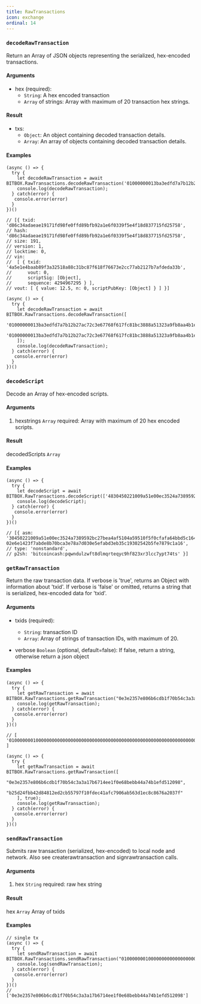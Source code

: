 ```yaml
---
title: RawTransactions
icon: exchange
ordinal: 14
---
```


### `decodeRawTransaction`

Return an Array of JSON objects representing the serialized, hex-encoded transactions.

#### Arguments

- hex (required):
  - `String`: A hex encoded transaction
  - `Array` of strings: Array with maximum of 20 transaction hex strings.

#### Result

- txs:
  - `Object`: An object containing decoded transaction details.
  - `Array`: An array of objects containing decoded transaction details.

#### Examples

    (async () => {
      try {
        let decodeRawTransaction = await BITBOX.RawTransactions.decodeRawTransaction('01000000013ba3edfd7a7b12b27ac72c3e67768f617fc81bc3888a51323a9fb8aa4b1e5e4a000000006a4730440220540986d1c58d6e76f8f05501c520c38ce55393d0ed7ed3c3a82c69af04221232022058ea43ed6c05fec0eccce749a63332ed4525460105346f11108b9c26df93cd72012103083dfc5a0254613941ddc91af39ff90cd711cdcde03a87b144b883b524660c39ffffffff01807c814a000000001976a914d7e7c4e0b70eaa67ceff9d2823d1bbb9f6df9a5188ac00000000');
        console.log(decodeRawTransaction);
      } catch(error) {
       console.error(error)
      }
    })()

    // [{ txid: 'd86c34adaeae19171fd98fe0ffd89bfb92a1e6f0339f5e4f18d837715fd25758',
    // hash: 'd86c34adaeae19171fd98fe0ffd89bfb92a1e6f0339f5e4f18d837715fd25758',
    // size: 191,
    // version: 1,
    // locktime: 0,
    // vin:
    //  [ { txid: '4a5e1e4baab89f3a32518a88c31bc87f618f76673e2cc77ab2127b7afdeda33b',
    //      vout: 0,
    //      scriptSig: [Object],
    //      sequence: 4294967295 } ],
    // vout: [ { value: 12.5, n: 0, scriptPubKey: [Object] } ] }]

    (async () => {
      try {
        let decodeRawTransaction = await BITBOX.RawTransactions.decodeRawTransaction([
          '01000000013ba3edfd7a7b12b27ac72c3e67768f617fc81bc3888a51323a9fb8aa4b1e5e4a000000006a4730440220540986d1c58d6e76f8f05501c520c38ce55393d0ed7ed3c3a82c69af04221232022058ea43ed6c05fec0eccce749a63332ed4525460105346f11108b9c26df93cd72012103083dfc5a0254613941ddc91af39ff90cd711cdcde03a87b144b883b524660c39ffffffff01807c814a000000001976a914d7e7c4e0b70eaa67ceff9d2823d1bbb9f6df9a5188ac00000000',
          '01000000013ba3edfd7a7b12b27ac72c3e67768f617fc81bc3888a51323a9fb8aa4b1e5e4a000000006a4730440220540986d1c58d6e76f8f05501c520c38ce55393d0ed7ed3c3a82c69af04221232022058ea43ed6c05fec0eccce749a63332ed4525460105346f11108b9c26df93cd72012103083dfc5a0254613941ddc91af39ff90cd711cdcde03a87b144b883b524660c39ffffffff01807c814a000000001976a914d7e7c4e0b70eaa67ceff9d2823d1bbb9f6df9a5188ac00000000'
        ]);
        console.log(decodeRawTransaction);
      } catch(error) {
       console.error(error)
      }
    })()

### `decodeScript`

Decode an Array of hex-encoded scripts.

#### Arguments

1.  hexstrings `Array` required: Array with maximum of 20 hex encoded scripts.

#### Result

decodedScripts `Array`

#### Examples

    (async () => {
      try {
        let decodeScript = await BITBOX.RawTransactions.decodeScript(['4830450221009a51e00ec3524a7389592bc27bea4af5104a59510f5f0cfafa64bbd5c164ca2e02206c2a8bbb47eabdeed52f17d7df668d521600286406930426e3a9415fe10ed592012102e6e1423f7abde8b70bca3e78a7d030e5efabd3eb35c19302542b5fe7879c1a16']);
        console.log(decodeScript);
      } catch(error) {
       console.error(error)
      }
    })()

    // [{ asm: '30450221009a51e00ec3524a7389592bc27bea4af5104a59510f5f0cfafa64bbd5c164ca2e02206c2a8bbb47eabdeed52f17d7df668d521600286406930426e3a9415fe10ed59201 02e6e1423f7abde8b70bca3e78a7d030e5efabd3eb35c19302542b5fe7879c1a16',
    // type: 'nonstandard',
    // p2sh: 'bitcoincash:pqwndulzwft8dlmqrteqyc9hf823xr3lcc7ypt74ts' }]

### `getRawTransaction`

Return the raw transaction data. If verbose is 'true', returns an Object with
information about 'txid'. If verbose is 'false' or omitted, returns a string
that is serialized, hex-encoded data for 'txid'.

#### Arguments

- txids (required):

  - `String`: transaction ID
  - `Array`: Array of strings of transaction IDs, with maximum of 20.

- verbose `Boolean` (optional, default=false): If false, return a string,
  otherwise return a json object

#### Examples

    (async () => {
      try {
        let getRawTransaction = await BITBOX.RawTransactions.getRawTransaction("0e3e2357e806b6cdb1f70b54c3a3a17b6714ee1f0e68bebb44a74b1efd512098");
        console.log(getRawTransaction);
      } catch(error) {
       console.error(error)
      }
    })()

    // [ '01000000010000000000000000000000000000000000000000000000000000000000000000ffffffff0704ffff001d0104ffffffff0100f2052a0100000043410496b538e853519c726a2c91e61ec11600ae1390813a627c66fb8be7947be63c52da7589379515d4e0a604f8141781e62294721166bf621e73a82cbf2342c858eeac00000000' ]

    (async () => {
      try {
        let getRawTransaction = await BITBOX.RawTransactions.getRawTransaction([
          "0e3e2357e806b6cdb1f70b54c3a3a17b6714ee1f0e68bebb44a74b1efd512098",
          "b25d24fbb42d84812ed2cb55797f10fdec41afc7906ab563d1ec8c8676a2037f"
        ], true);
        console.log(getRawTransaction);
      } catch(error) {
       console.error(error)
      }
    })()

### `sendRawTransaction`

Submits raw transaction (serialized, hex-encoded) to local node and network. Also see createrawtransaction and signrawtransaction calls.

#### Arguments

1.  hex `String` required: raw hex string

#### Result

hex `Array` Array of txids

#### Examples

    // single tx
    (async () => {
      try {
        let sendRawTransaction = await BITBOX.RawTransactions.sendRawTransaction("01000000010000000000000000000000000000000000000000000000000000000000000000ffffffff0704ffff001d0104ffffffff0100f2052a0100000043410496b538e853519c726a2c91e61ec11600ae1390813a627c66fb8be7947be63c52da7589379515d4e0a604f8141781e62294721166bf621e73a82cbf2342c858eeac00000000");
        console.log(sendRawTransaction);
      } catch(error) {
       console.error(error)
      }
    })()
    // ['0e3e2357e806b6cdb1f70b54c3a3a17b6714ee1f0e68bebb44a74b1efd512098']
